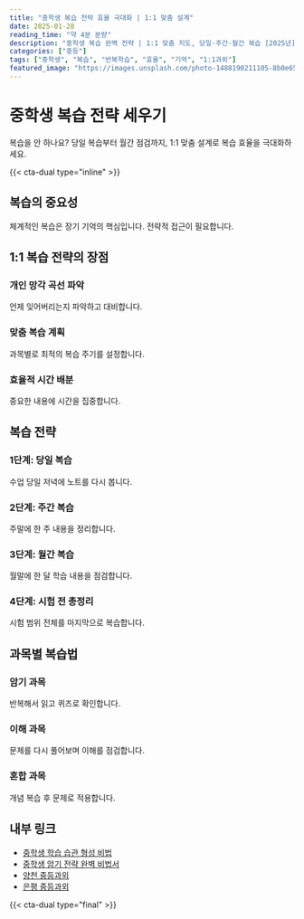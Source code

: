 ```yaml
---
title: "중학생 복습 전략 효율 극대화 | 1:1 맞춤 설계"
date: 2025-01-28
reading_time: "약 4분 분량"
description: "중학생 복습 완벽 전략 | 1:1 맞춤 지도, 당일·주간·월간 복습 [2025년]"
categories: ["중등"]
tags: ["중학생", "복습", "반복학습", "효율", "기억", "1:1과외"]
featured_image: "https://images.unsplash.com/photo-1488190211105-8b0e65b80b4e?w=1200&h=630&fit=crop"
---
```


# 중학생 복습 전략 세우기

복습을 안 하나요? 당일 복습부터 월간 점검까지, 1:1 맞춤 설계로 복습 효율을 극대화하세요.

{{< cta-dual type="inline" >}}

## 복습의 중요성

체계적인 복습은 장기 기억의 핵심입니다. 전략적 접근이 필요합니다.

## 1:1 복습 전략의 장점

### 개인 망각 곡선 파악
언제 잊어버리는지 파악하고 대비합니다.

### 맞춤 복습 계획
과목별로 최적의 복습 주기를 설정합니다.

### 효율적 시간 배분
중요한 내용에 시간을 집중합니다.

## 복습 전략

### 1단계: 당일 복습
수업 당일 저녁에 노트를 다시 봅니다.

### 2단계: 주간 복습
주말에 한 주 내용을 정리합니다.

### 3단계: 월간 복습
월말에 한 달 학습 내용을 점검합니다.

### 4단계: 시험 전 총정리
시험 범위 전체를 마지막으로 복습합니다.

## 과목별 복습법

### 암기 과목
반복해서 읽고 퀴즈로 확인합니다.

### 이해 과목
문제를 다시 풀어보며 이해를 점검합니다.

### 혼합 과목
개념 복습 후 문제로 적용합니다.

## 내부 링크
- [중학생 학습 습관 형성 비법](../../middle/middle-study-habits/)
- [중학생 암기 전략 완벽 비법서](../../middle/middle-memorization/)
- [양천 중등과외](../../local/yangcheon-middle/)
- [은평 중등과외](../../local/eunpyeong-middle/)

{{< cta-dual type="final" >}}
